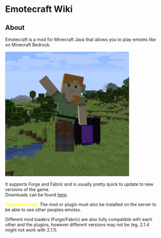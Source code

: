 # Emotecraft Wiki

## About

Emotecraft is a mod for Minecraft Java that allows you to play emotes like on Minecraft Bedrock.

<img src="/assets/images/about/waving-emote.webp" alt="Emotecraft being used" width="400" height="400">

It supports Forge and Fabric and is usually pretty quick to update to new versions of the game.\
Downloads can be found [here](%downloads).

<span style="color: yellow;">**Important Note:**</span> The mod or plugin must also be installed on the server to be able to see other peoples emotes.

Different mod loaders (Forge/Fabric) are also fully compatible with each other and the plugins, however different versions may not be (eg. 2.1.4 might not work with 2.1.1).
